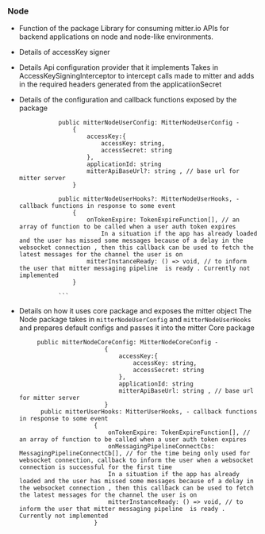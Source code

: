 ### Node
 * Function of the package
    Library for consuming mitter.io APIs for backend applications on node and node-like environments.
 
 * Details of accessKey signer
    
    
 * Details Api configuration provider that it implements
    Takes in AccessKeySigningInterceptor to intercept calls made to mitter and 
    adds in the required headers generated from the applicatiionSecret 
 
 * Details of the configuration and callback functions exposed by the package
     ```
                public mitterNodeUserConfig: MitterNodeUserConfig -  
                    {
                        accessKey:{
                            accessKey: string,
                            accessSecret: string
                        }, 
                        applicationId: string
                        mitterApiBaseUrl?: string , // base url for mitter server
                    }
                
                public mitterNodeUserHooks?: MitterNodeUserHooks, - callback functions in response to some event
                    {
                        onTokenExpire: TokenExpireFunction[], // an array of function to be called when a user auth token expires
                            In a situation if the app has already loaded and the user has missed some messages because of a delay in the websocket connection , then this callback can be used to fetch the latest messages for the channel the user is on
                        mitterInstanceReady: () => void, // to inform the user that mitter messaging pipeline  is ready . Currently not implemented 
                    }
                
                ```  
 
 * Details on how it uses core package and exposes the mitter object 
    The Node package takes in  `mitterNodeUserConfig` and `mitterNodeUserHooks`
    and prepares default configs and passes it into the mitter Core package
     
    ```
         public mitterNodeCoreConfig: MitterNodeCoreConfig -  
                            {
                                accessKey:{
                                    accessKey: string,
                                    accessSecret: string
                                }, 
                                applicationId: string
                                mitterApiBaseUrl: string , // base url for mitter server
                            }
          public mitterUserHooks: MitterUserHooks, - callback functions in response to some event
                         {
                             onTokenExpire: TokenExpireFunction[], // an array of function to be called when a user auth token expires
                             onMessagingPipelineConnectCbs: MessagingPipelineConnectCb[], // for the time being only used for websocket connection, callback to inform the user when a websocket connection is successful for the first time
                             In a situation if the app has already loaded and the user has missed some messages because of a delay in the websocket connection , then this callback can be used to fetch the latest messages for the channel the user is on
                             mitterInstanceReady: () => void, // to inform the user that mitter messaging pipeline  is ready . Currently not implemented 
                         }
    
    ```
 

